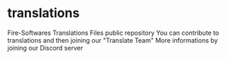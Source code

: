 # translations
Fire-Softwares Translations Files public repository
You can contribute to translations and then joining our "Translate Team"
More informations by joining our Discord server
